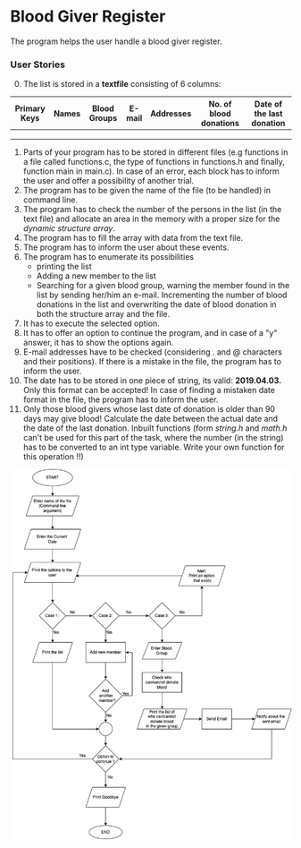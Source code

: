 # Blood Giver Register
The program helps the user handle a blood giver register. 

### User Stories
0. The list is stored in a **textfile** consisting of 6 columns:

| Primary Keys | Names | Blood Groups | E-mail | Addresses | No. of blood donations | Date of the last donation |
|--------------|-------|--------------|--------|-----------|------------------------|---------------------------|
|              |       |              |        |           |                        |                           |
|              |       |              |        |           |                        |                           |
|              |       |              |        |           |                        |                           |

1. Parts of your program has to be stored in different files (e.g functions in a file called functions.c, the type of functions in functions.h and finally, function main in main.c). In case of an error, each block has to inform the user and offer a possibility of another trial. 
2. The program has to be given the name of the file (to be handled) in command line. 
3. The program has to check the number of the persons in the list (in the text file) and allocate an area in the memory with a proper size for the *dynamic structure array*. 
4. The program has to fill the array with data from the text file. 
5. The program has to inform the user about these events. 
6. The program has to enumerate its possibilities
   * printing the list
   * Adding a new member to the list
   * Searching for a given blood group, warning the member found in the list by sending her/him an e-mail. Incrementing the number of blood donations in the list and overwriting the date of blood donation in both the structure array and the file. 
7. It has to execute the selected option. 
8. It has to offer an option to continue the program, and in case of a "y" answer, it has to show the options again. 
9. E-mail addresses have to be checked (considering . and @ characters and their positions). If there is a mistake in the file, the program has to inform the user. 
10. The date has to be stored in one piece of string, its valid: **2019.04.03.** Only this format can be accepted! In case of finding a mistaken date format in the file, the program has to inform the user. 
11. Only those blood givers whose last date of donation is older than 90 days may give blood! Calculate the date between the actual date and the date of the last donation. Inbuilt functions (form *string.h* and *math.h* can't be used for this part of the task, where the number (in the string) has to be converted to an int type variable. Write your own function for this operation !!)

![Blood Register Flowchart](blood_register.png)